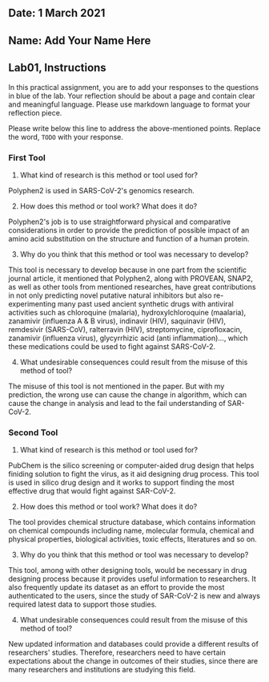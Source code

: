 ## Date: 1 March 2021

## Name: Add Your Name Here

## Lab01, Instructions

In this practical assignment, you are to add your responses to the questions in blue of the lab. Your reflection should be about a page and contain clear and meaningful language. Please use markdown language to format your reflection piece.

Please write below this line to address the above-mentioned points. Replace the word, `TODO` with your response.

### First Tool

 1. What kind of research is this method or tool used for?

 Polyphen2 is used in SARS-CoV-2's genomics research.

 2. How does this method or tool work? What does it do?

 Polyphen2's job is to use straightforward physical and comparative considerations in order to provide the prediction of possible impact of an amino acid substitution on the structure and function of a human protein.

 3. Why do you think that this method or tool was necessary to develop?

 This tool is necessary to develop because in one part from the scientific journal article, it mentioned that Polyphen2, along with PROVEAN, SNAP2, as well as other tools from mentioned researches, have great contributions in not only predicting novel putative natural inhibitors but also re-experimenting many past used ancient synthetic drugs with antiviral activities such as chloroquine (malaria), hydroxylchloroquine (maalaria), zanamivir (influenza A & B virus), indinavir (HIV), saquinavir (HIV), remdesivir (SARS-CoV), ralterravin (HIV), streptomycine, ciprofloxacin, zanamivir (influenza virus), glycyrrhizic acid (anti inflammation)..., which these medications could be used to fight against SARS-CoV-2.

 4. What undesirable consequences could result from the misuse of this method of tool?

 The misuse of this tool is not mentioned in the paper. But with my prediction, the wrong use can cause the change in algorithm, which can cause the change in analysis and lead to the fail understanding of SAR-CoV-2.


### Second Tool

 1. What kind of research is this method or tool used for?

 PubChem is the silico screening or computer-aided drug design that helps finiding solution to fight the virus, as it aid designing drug process. This tool is used in silico drug design and it works to support finding the most effective drug that would fight against SAR-CoV-2.

 2. How does this method or tool work? What does it do?

 The tool provides chemical structure database, which contains information on chemical compounds including name, molecular formula, chemical and physical properties, biological activities, toxic effects, literatures and so on.

 3. Why do you think that this method or tool was necessary to develop?

 This tool, among with other designing tools, would be necessary in drug designing process because it provides useful information to researchers. It also frequently update its dataset as an effort to provide the most authenticated to the users, since the study of SAR-CoV-2 is new and always required latest data to support those studies.

 4. What undesirable consequences could result from the misuse of this method of tool?

 New updated information and databases could provide a different results of researchers' studies. Therefore, researchers need to have certain expectations about the change in outcomes of their studies, since there are many researchers and institutions are studying this field.
